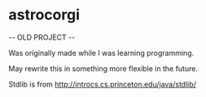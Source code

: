 # astrocorgi

-- OLD PROJECT --

Was originally made while I was learning programming.

May rewrite this in something more flexible in the future.

Stdlib is from http://introcs.cs.princeton.edu/java/stdlib/ 
